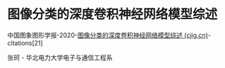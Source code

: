 # 图像分类的深度卷积神经网络模型综述

中国图象图形学报-2020-[图像分类的深度卷积神经网络模型综述 (cjig.cn)](http://www.cjig.cn/html/2021/10/20211001.htm)-citations[21]

张珂 - 华北电力大学电子与通信工程系

